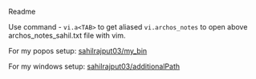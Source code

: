 Readme

Use command - `vi.a<TAB>` to get aliased `vi.archos_notes` to open above archos_notes_sahil.txt file with vim.

For my popos setup: [sahilrajput03/my_bin](https://github.com/sahilrajput03/my_bin)

For my windows setup: [sahilrajput03/additionalPath](https://github.com/sahilrajput03/additionalPath)

